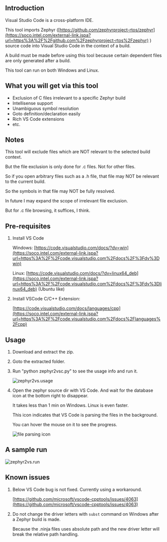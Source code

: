 ## Introduction

Visual Studio Code is a cross-platform IDE.

This tool imports Zephyr ([https://github.com/zephyrproject-rtos/zephyr](https://soco.intel.com/external-link.jspa?url=https%3A%2F%2Fgithub.com%2Fzephyrproject-rtos%2Fzephyr) ) source code into Visual Studio Code in the context of a build.

A build must be made before using this tool because certain dependent files are only generated after a build.

This tool can run on both Windows and Linux. 

## What you will get via this tool

- Exclusion of C files irrelevant to a specific Zephyr build
- Intellisense support
- Unambiguous symbol resolution
- Goto definition/declaration easily
- Rich VS Code extensions
- etc.

## Notes

This tool will exclude files which are NOT relevant to the selected build context.

But the file exclusion is only done for .c files. Not for other files.

So if you open arbitrary files such as a .h file, that file may NOT be relevant to the current build.

So the symbols in that file may NOT be fully resolved.

In future I may expand the scope of irrelevant file exclusion.

But for .c file browsing, it suffices, I think. 

## Pre-requisites

1. Install VS Code

   Windows: [https://code.visualstudio.com/docs/?dv=win](https://soco.intel.com/external-link.jspa?url=https%3A%2F%2Fcode.visualstudio.com%2Fdocs%2F%3Fdv%3Dwin)

   Linux:  [https://code.visualstudio.com/docs/?dv=linux64_deb](https://soco.intel.com/external-link.jspa?url=https%3A%2F%2Fcode.visualstudio.com%2Fdocs%2F%3Fdv%3Dlinux64_deb)  (Ubuntu like)

2. Install VSCode C/C++ Extension:

   [https://code.visualstudio.com/docs/languages/cpp](https://soco.intel.com/external-link.jspa?url=https%3A%2F%2Fcode.visualstudio.com%2Fdocs%2Flanguages%2Fcpp) 

## Usage

1. Download and extract the zip.

2. Goto the extracted folder.

3. Run "python zephyr2vsc.py" to see the usage info and run it. 

   ![zephyr2vs.usage](https://git-gar-1.devtools.intel.com/git/api/2/repos/mshao-zephyr2vscode/download/pics/zephyr2vs.usage.png?refspec=refs%2Fheads%2Fmaster&access_token=eyJraWQiOiIxIiwiYWxnIjoiUlMyNTYifQ.eyJzdWIiOiJtc2hhbyIsImF1ZCI6WyJzb2FwNjAiLCJjdGYiLCJzdm4iLCJnZXJyaXQiXSwibmJmIjoxNTY1NjYwNDIyLCJhbXIiOlsidXJuOmN0ZjphbXI6anNlc3Npb24iXSwiaXNzIjoidXJuOmN0Zjppc3M6dGYtaWRwIiwiZXhwIjoxNTY1NjY0MDIyLCJpYXQiOjE1NjU2NjA0MjIsImp0aSI6IjgzMjQyMDEwLTgxZGUtNGQ2ZS1iZjllLTIxYzdiZDE0MDBkZCJ9.GtJ_SViTG0BqO_C9tPkR9_pBbc8xMqEkv9tT8Y_G7kmbMOrwxShvG94yM2K8Cb7suPpR4sTQGWIlnZPGWLJ6pNHT1JXAasoi6OpHHjLPAAM2HbqnRX9ciRIoxhIbltTx7cwRoWQ8Z8skUz6gGckt_I5clKwoBY2ZTG2ZpZL9zEA)

4. Open the zephyr source dir with VS Code. And wait for the database icon at the bottom right to disappear. 

   It takes less than 1 min on Windows. Linux is even faster. 

   This icon indicates that VS Code is parsing the files in the background.

   You can hover the mouse on it to see the progress. 

    ![file parsing icon](https://git-gar-1.devtools.intel.com/git/api/2/repos/mshao-zephyr2vscode/download/pics/file%20parsing%20icon.png?refspec=refs%2Fheads%2Fmaster&access_token=eyJraWQiOiIxIiwiYWxnIjoiUlMyNTYifQ.eyJzdWIiOiJtc2hhbyIsImF1ZCI6WyJzb2FwNjAiLCJjdGYiLCJzdm4iLCJnZXJyaXQiXSwibmJmIjoxNTY1NjYwMzIxLCJhbXIiOlsidXJuOmN0ZjphbXI6anNlc3Npb24iXSwiaXNzIjoidXJuOmN0Zjppc3M6dGYtaWRwIiwiZXhwIjoxNTY1NjYzOTIxLCJpYXQiOjE1NjU2NjAzMjEsImp0aSI6Ijg0YzM2YTcyLWU0YzgtNGE2Yy04NjE3LWE4NDZhODYyMzAyNyJ9.Ze-d5ua1Dx7UPD8VTQ7k_AAB0I0-z723Z5KmI9e8LKzpAk_ZCtwdffgO3ueJF-yLCclSbaqEgbAE-F66mmlUfnYVVVe92sxhRzwwi5M9Tmlafqo5GK7K-Y6XLkhTmHIEXze3DDWT_oe5yqWXUYkAYCTkfIpr_h9U5O6M9GmpLRE)

## A sample run

![zephyr2vs.run](https://git-gar-1.devtools.intel.com/git/api/2/repos/mshao-zephyr2vscode/download/pics/zephyr2vs.run.png?refspec=refs%2Fheads%2Fmaster&access_token=eyJraWQiOiIxIiwiYWxnIjoiUlMyNTYifQ.eyJzdWIiOiJtc2hhbyIsImF1ZCI6WyJzb2FwNjAiLCJjdGYiLCJzdm4iLCJnZXJyaXQiXSwibmJmIjoxNTY1NjYwNDIyLCJhbXIiOlsidXJuOmN0ZjphbXI6anNlc3Npb24iXSwiaXNzIjoidXJuOmN0Zjppc3M6dGYtaWRwIiwiZXhwIjoxNTY1NjY0MDIyLCJpYXQiOjE1NjU2NjA0MjIsImp0aSI6Ijk1ZDFjNDc4LWZiOWYtNDRlOS1iNjNlLTkwNjgwYmQ0YWQ0NyJ9.TRIizKI1CdwvV_dnwPmgB2nD4sydVcTpZksvBXjp8L1818uMhEHZCQsrH1598cgGQl1Xr5xyEURBWYQMSXvkH2xRN656dOg1O2mOGTBoyn3E8nvUD3BB3qLRByFjD1I2Jsm6MsNW5Cuyz_CZOTK70zllpvR9sBJYbzaUMdw5ILY)

## Known issues

1. Below VS Code bug is not fixed. Currently using a workaround.

   [https://github.com/microsoft/vscode-cpptools/issues/4063](https://github.com/microsoft/vscode-cpptools/issues/4063)

2. Do not change the driver letters with `subst` command on Windows after a Zephyr build is made.
 
   Because the .ninja files uses absolute path and the new driver letter will break the relative path handling.
